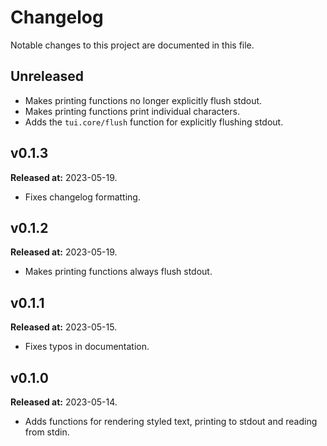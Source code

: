 # Changelog

Notable changes to this project are documented in this file.

## Unreleased
- Makes printing functions no longer explicitly flush stdout.
- Makes printing functions print individual characters.
- Adds the `tui.core/flush` function for explicitly flushing stdout.

## v0.1.3
**Released at:** 2023-05-19.
- Fixes changelog formatting.

## v0.1.2
**Released at:** 2023-05-19.
- Makes printing functions always flush stdout.

## v0.1.1
**Released at:** 2023-05-15.
- Fixes typos in documentation.

## v0.1.0
**Released at:** 2023-05-14.
- Adds functions for rendering styled text, printing to stdout and reading from stdin.
